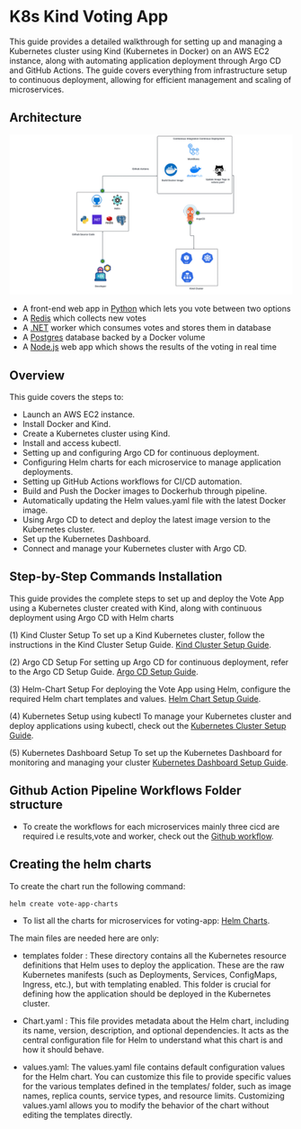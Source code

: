 # K8s Kind Voting App

This guide provides a detailed walkthrough for setting up and managing a Kubernetes cluster using Kind (Kubernetes in Docker) on an AWS EC2 instance, along with automating application deployment through Argo CD and GitHub Actions. The guide covers everything from infrastructure setup to continuous deployment, allowing for efficient management and scaling of microservices.

## Architecture

![Architecture diagram](voting-app.gif)

* A front-end web app in [Python](/vote) which lets you vote between two options
* A [Redis](https://hub.docker.com/_/redis/) which collects new votes
* A [.NET](/worker/) worker which consumes votes and stores them in database
* A [Postgres](https://hub.docker.com/_/postgres/) database backed by a Docker volume
* A [Node.js](/result) web app which shows the results of the voting in real time

## Overview

This guide covers the steps to:
- Launch an AWS EC2 instance.
- Install Docker and Kind.
- Create a Kubernetes cluster using Kind.
- Install and access kubectl.
- Setting up and configuring Argo CD for continuous deployment.
- Configuring Helm charts for each microservice to manage application deployments.
- Setting up GitHub Actions workflows for CI/CD automation.
- Build and Push the Docker images to Dockerhub through pipeline.
- Automatically updating the Helm values.yaml file with the latest Docker image. 
- Using Argo CD to detect and deploy the latest image version to the Kubernetes cluster.
- Set up the Kubernetes Dashboard.
- Connect and manage your Kubernetes cluster with Argo CD.

## Step-by-Step Commands Installation

This guide provides the complete steps to set up and deploy the Vote App using a Kubernetes cluster created with Kind, along with continuous deployment using Argo CD with Helm charts

(1) Kind Cluster Setup
To set up a Kind Kubernetes cluster, follow the instructions in the Kind Cluster Setup Guide. [Kind Cluster Setup Guide](kind-cluster/commands.md).

(2) Argo CD Setup
For setting up Argo CD for continuous deployment, refer to the Argo CD Setup Guide. [Argo CD Setup Guide](gitops/argocd/install.md).

(3) Helm-Chart Setup
For deploying the Vote App using Helm, configure the required Helm chart templates and values. [Helm Chart Setup Guide](helm-commands/helm.md).

(4) Kubernetes Setup using kubectl
To manage your Kubernetes cluster and deploy applications using kubectl, check out the [Kubernetes Cluster Setup Guide](k8s-commands/k8s-commands.md).

(5) Kubernetes Dashboard Setup
To set up the Kubernetes Dashboard for monitoring and managing your cluster
[Kubernetes Dashboard Setup Guide](kubernetes-dashboard/dashboard.md).

## Github Action Pipeline Workflows Folder structure

* To create the workflows for each microservices mainly three cicd are required i.e results,vote and worker, check out the [Github workflow](.github/workflows/).


## Creating the helm charts

To create the chart run the following command:

```bash
helm create vote-app-charts 
 ```

* To list all the charts for microservices for voting-app:
[Helm Charts](k8s-specifications/helm/vote-app-charts/).


The main files are needed here are only:

- templates folder : These directory contains all the Kubernetes resource definitions that Helm uses to deploy the application. These are the raw Kubernetes manifests (such as Deployments, Services, ConfigMaps, Ingress, etc.), but with templating enabled. This folder is crucial for defining how the application should be deployed in the Kubernetes cluster.

- Chart.yaml : This file provides metadata about the Helm chart, including its name, version, description, and optional dependencies. It acts as the central configuration file for Helm to understand what this chart is and how it should behave.

- values.yaml: The values.yaml file contains default configuration values for the Helm chart. You can customize this file to provide specific values for the various templates defined in the templates/ folder, such as image names, replica counts, service types, and resource limits. Customizing values.yaml allows you to modify the behavior of the chart without editing the templates directly.

